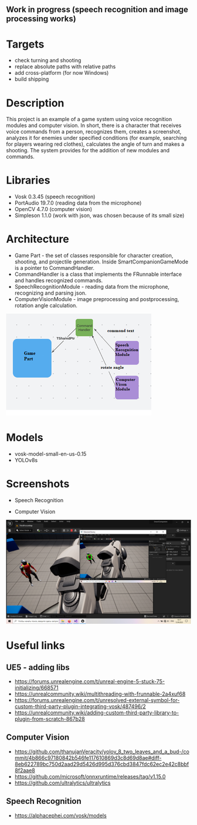 ## Work in progress (speech recognition and image processing works)

# Targets
- check turning and shooting
- replace absolute paths with relative paths
- add cross-platform (for now Windows)
- build shipping

# Description
This project is an example of a game system using voice recognition modules and computer vision. In short, there is a character that receives voice commands from a person, recognizes them, creates a screenshot, analyzes it for enemies under specified conditions (for example, searching for players wearing red clothes), calculates the angle of turn and makes a shooting. The system provides for the addition of new modules and commands.

# Libraries
- Vosk 0.3.45 (speech recognition)
- PortAudio 19.7.0 (reading data from the microphone)
- OpenCV 4.7.0 (computer vision)
- Simpleson 1.1.0 (work with json, was chosen because of its small size)

# Architecture
- Game Part - the set of classes responsible for character creation, shooting, and projectile generation. Inside SmartCompanionGameMode is a pointer to CommandHandler.
- CommandHandler is a class that implements the FRunnable interface and handles recognized commands. 
- SpeechRecognitionModule - reading data from the microphone, recognizing and parsing json.
- ComputerVisionModule - image preprocessing and postprocessing, rotation angle calculation.

![Image alt](https://github.com/ShadowrunnerLeon/SmartCompanion/raw/main/Screenshots/architecture.png)

# Models
- vosk-model-small-en-us-0.15
- YOLOv8s

# Screenshots
- Speech Recognition

- Computer Vision

![Image alt](https://github.com/ShadowrunnerLeon/SmartCompanion/raw/main/Screenshots/cv.png)

# Useful links

## UE5 - adding libs
- https://forums.unrealengine.com/t/unreal-engine-5-stuck-75-initializing/668571
- https://unrealcommunity.wiki/multithreading-with-frunnable-2a4xuf68
- https://forums.unrealengine.com/t/unresolved-external-symbol-for-custom-third-party-plugin-integrating-vosk/487496/2
- https://unrealcommunity.wiki/adding-custom-third-party-library-to-plugin-from-scratch-867b28

## Computer Vision
- https://github.com/thanujanVeracity/yolov_8_two_leaves_and_a_bud-/commit/4b866c97180842b546fe117610869d3c8d69d8ae#diff-8eb622789bc750d2aad29d5426d995d376cbd3847fdc62ec2e42c8bbf8f2aae8
- https://github.com/microsoft/onnxruntime/releases/tag/v1.15.0
- https://github.com/ultralytics/ultralytics

## Speech Recognition
- https://alphacephei.com/vosk/models
